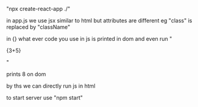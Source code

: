 "npx create-react-app ./"

in app.js we use jsx similar to html but attributes are different eg "class" is replaced by "className"

in {} what ever code you use in js is printed in dom and even run
"<p>
{3+5}
</p>"

prints 8 on dom

by ths we can directly run js in html

to start server use 
"npm start"
